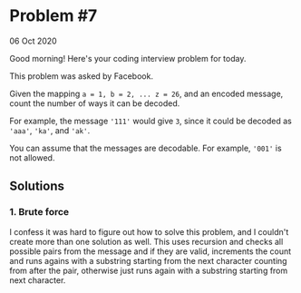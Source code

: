 # Problem #7  

06 Oct 2020  

Good morning! Here's your coding interview problem for today.  

This problem was asked by Facebook.  

Given the mapping `a = 1, b = 2, ... z = 26`, and an encoded message, count the number of ways it can be decoded.  

For example, the message `'111'` would give `3`, since it could be decoded as `'aaa'`, `'ka'`, and `'ak'`.  

You can assume that the messages are decodable. For example, `'001'` is not allowed.  

## Solutions  

### 1. Brute force  

I confess it was hard to figure out how to solve this problem, and I couldn't create more than one solution as well. This uses recursion and checks all possible pairs from the message and if they are valid, increments the count and runs agains with a substring starting from the next character counting from after the pair, otherwise just runs again with a substring starting from next character.  
